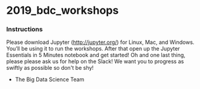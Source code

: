 # 2019_bdc_workshops
### Instructions
Please download Jupyter (http://jupyter.org/) for Linux, Mac, and Windows. You’ll be using it to run the workshops.
After that open up the Jupyter Essentials in 5 Minutes notebook and get started!
Oh and one last thing, please please ask us for help on the Slack! We want you to progress as swiftly as possible so don't be shy!
 - The Big Data Science Team
